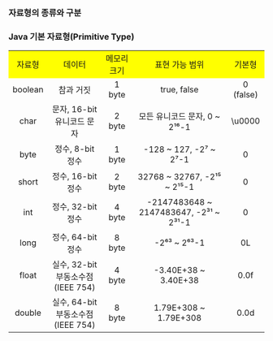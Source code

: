 ### 자료형의 종류와 구분

### Java 기본 자료형(Primitive Type)
<table>
    <tr align=center style="background-color: yellow;">
        <td>자료형</td>
        <td>데이터</td>
        <td>메모리 크기</td>
        <td>표현 가능 범위</td>
        <td>기본형</td>
    </tr>
    <tr align=center>
        <td>boolean</td>
        <td>참과 거짓</td>
        <td>1 byte</td>
        <td>true, false</td>
        <td>0 (false)</td>
    </tr>
    <tr align=center>
        <td>char</td>
        <td>문자, 16-bit 유니코드 문자</td>
        <td>2 byte</td>
        <td>모든 유니코드 문자, 0 ~ 2¹⁶-1</td>
        <td>\u0000</td>
    </tr>
    <tr align=center>
        <td>byte</td>
        <td>정수, 8-bit 정수</td>
        <td>1 byte</td>
        <td>-128 ~ 127, -2⁷ ~ 2⁷-1</td>
        <td>0</td>
    </tr>
    <tr align=center>
        <td>short</td>
        <td>정수, 16-bit 정수</td>
        <td>2 byte</td>
        <td>32768 ~ 32767, -2¹⁵ ~ 2¹⁵-1</td>
        <td>0</td>
    </tr>
    </tr>
    <tr align=center>
        <td>int</td>
        <td>정수, 32-bit 정수</td>
        <td>4 byte</td>
        <td>-2147483648 ~ 2147483647, -2³¹ ~ 2³¹-1</td>
        <td>0</td>
    </tr>
    <tr align=center> 
        <td style="align: center;">long</td>
        <td style="align: center;">정수, 64-bit 정수</td>
        <td style="align: center;">8 byte</td>
        <td style="align: center;">-2⁶³ ~ 2⁶³-1</td>
        <td style="align: center;">0L</td>
    <tr align=center> 
        <td style="align: center;">float</td>
        <td style="align: center;">실수, 32-bit 부동소수점(IEEE 754)</td>
        <td style="align: center;">4 byte</td>
        <td style="align: center;">-3.40E+38 ~ 3.40E+38</td>
        <td style="align: center;">0.0f</td>
    </tr>
    <tr align=center> 
        <td style="align: center;">double</td>
        <td style="align: center;">실수, 64-bit 부동소수점(IEEE 754)</td>
        <td style="align: center;">8 byte</td>
        <td style="align: center;">1.79E+308 ~ 1.79E+308</td>
        <td style="align: center;">0.0d</td>
    </tr>
</table>